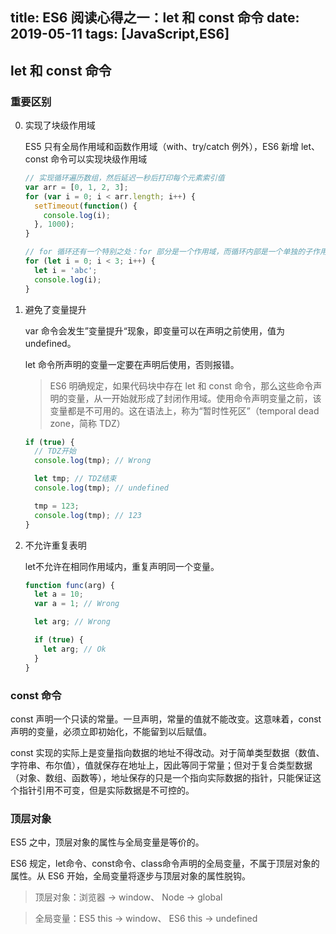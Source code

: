 
title: ES6 阅读心得之一：let 和 const 命令
date: 2019-05-11
tags: [JavaScript,ES6]
---

## let 和 const 命令

### 重要区别
0. 实现了块级作用域

	ES5 只有全局作用域和函数作用域（with、try/catch 例外），ES6 新增 let、const 命令可以实现块级作用域

	```javascript
	// 实现循环遍历数组，然后延迟一秒后打印每个元素索引值
	var arr = [0, 1, 2, 3];
	for (var i = 0; i < arr.length; i++) {
	  setTimeout(function() {
	    console.log(i);
	  }, 1000);
	}
	```

	```javascript
	// for 循环还有一个特别之处：for 部分是一个作用域，而循环内部是一个单独的子作用域。
	for (let i = 0; i < 3; i++) {
	  let i = 'abc';
	  console.log(i);
	}
	```
0. 避免了变量提升

	var 命令会发生”变量提升“现象，即变量可以在声明之前使用，值为 undefined。

	let 命令所声明的变量一定要在声明后使用，否则报错。
	> ES6 明确规定，如果代码块中存在 let 和 const 命令，那么这些命令声明的变量，从一开始就形成了封闭作用域。使用命令声明变量之前，该变量都是不可用的。这在语法上，称为“暂时性死区”（temporal dead zone，简称 TDZ）

	```javascript
	if (true) {
	  // TDZ开始
	  console.log(tmp); // Wrong

	  let tmp; // TDZ结束
	  console.log(tmp); // undefined

	  tmp = 123;
	  console.log(tmp); // 123
	}
	```

0. 不允许重复表明

	let不允许在相同作用域内，重复声明同一个变量。

	```javascript
	function func(arg) {
	  let a = 10;
	  var a = 1; // Wrong

	  let arg; // Wrong

	  if (true) {
	    let arg; // Ok
	  }
	}
	```

### const 命令

const 声明一个只读的常量。一旦声明，常量的值就不能改变。这意味着，const 声明的变量，必须立即初始化，不能留到以后赋值。

const 实现的实际上是变量指向数据的地址不得改动。对于简单类型数据（数值、字符串、布尔值），值就保存在地址上，因此等同于常量；但对于复合类型数据（对象、数组、函数等），地址保存的只是一个指向实际数据的指针，只能保证这个指针引用不可变，但是实际数据是不可控的。

### 顶层对象

ES5 之中，顶层对象的属性与全局变量是等价的。

ES6 规定，let命令、const命令、class命令声明的全局变量，不属于顶层对象的属性。从 ES6 开始，全局变量将逐步与顶层对象的属性脱钩。

> 顶层对象：浏览器 -> window、 Node -> global

> 全局变量：ES5 this ->  window、 ES6 this -> undefined
